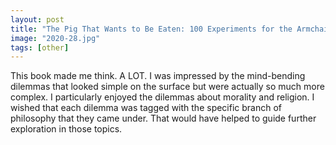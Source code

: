 ```yaml
---
layout: post
title: "The Pig That Wants to Be Eaten: 100 Experiments for the Armchair Philosopher"
image: "2020-28.jpg"
tags: [other]
---
```


This book made me think. A LOT. I was impressed by the mind-bending dilemmas that looked simple on the surface but were actually so much more complex. I particularly enjoyed the dilemmas about morality and religion. I wished that each dilemma was tagged with the specific branch of philosophy that they came under. That would have helped to guide further exploration in those topics.